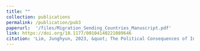 ```yaml
---
title: ""
collection: publications
permalink: /publication/pub3
paperurl:  '/files/Migration_Sending_Countries_Manuscript.pdf'
link: https://doi.org/10.1177/00104140221089646
citation: 'Lim, Junghyun, 2023, &quot; The Political Consequences of International Migration in Sending Countries:Evidence from Central and Eastern Europe &quot; <i>Comparative Political Studies</i>. 56(1), 36-64 '
---
```








